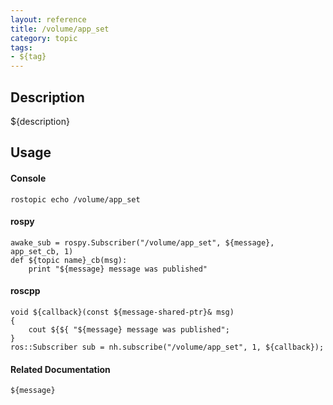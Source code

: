 ```yaml
---
layout: reference
title: /volume/app_set
category: topic
tags: 
- ${tag}
---
```


## Description
${description}

## Usage
#### Console
```
rostopic echo /volume/app_set
```

#### rospy
```
awake_sub = rospy.Subscriber("/volume/app_set", ${message}, app_set_cb, 1)
def ${topic name}_cb(msg):
    print "${message} message was published"
```

#### roscpp
```
void ${callback}(const ${message-shared-ptr}& msg)
{
    cout ${${ "${message} message was published";
}
ros::Subscriber sub = nh.subscribe("/volume/app_set", 1, ${callback});
```

#### Related Documentation
``${message}``  